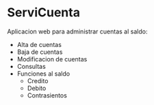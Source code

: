 # ServiCuenta

Aplicacion web para administrar cuentas al saldo:
- Alta de cuentas
- Baja de cuentas
- Modificacion de cuentas
- Consultas
- Funciones al saldo
  - Credito
  - Debito
  - Contrasientos
